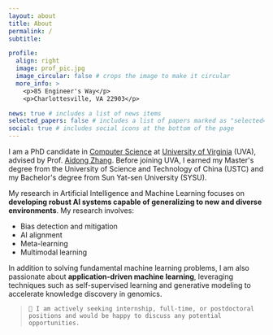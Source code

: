 ```yaml
---
layout: about
title: About
permalink: /
subtitle:

profile:
  align: right
  image: prof_pic.jpg
  image_circular: false # crops the image to make it circular
  more_info: >
    <p>85 Engineer's Way</p>
    <p>Charlottesville, VA 22903</p>

news: true # includes a list of news items
selected_papers: false # includes a list of papers marked as "selected={true}"
social: true # includes social icons at the bottom of the page
---
```


I am a PhD candidate in [Computer Science](https://engineering.virginia.edu/departments/computer-science)  at [University of Virginia](https://www.virginia.edu/) (UVA),
advised by Prof. [Aidong Zhang](https://engineering.virginia.edu/faculty/aidong-zhang).
Before joining UVA, I earned my Master's degree from the University of Science and Technology of China (USTC) and my Bachelor's degree from Sun Yat-sen University (SYSU).

My research in Artificial Intelligence and Machine Learning focuses on **developing robust AI systems capable of generalizing to new and diverse environments**.
My research involves:

- Bias detection and mitigation
- AI alignment
- Meta-learning
- Multimodal learning

In addition to solving fundamental machine learning problems, I am also passionate about **application-driven machine learning**, leveraging techniques such as self-supervised learning and generative modeling to accelerate knowledge discovery in genomics.

 > `📣 I am actively seeking internship, full-time, or postdoctoral positions and would be happy to discuss any potential opportunities.`
